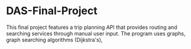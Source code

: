 # DAS-Final-Project
This final project features a trip planning API that provides routing and searching services through manual user input. The program uses graphs, graph searching algorithms (Dijkstra's), 
